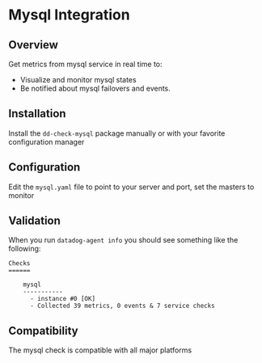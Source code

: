 # Mysql Integration

## Overview

Get metrics from mysql service in real time to:

* Visualize and monitor mysql states
* Be notified about mysql failovers and events.

## Installation

Install the `dd-check-mysql` package manually or with your favorite configuration manager

## Configuration

Edit the `mysql.yaml` file to point to your server and port, set the masters to monitor

## Validation

When you run `datadog-agent info` you should see something like the following:

    Checks
    ======

        mysql
        -----------
          - instance #0 [OK]
          - Collected 39 metrics, 0 events & 7 service checks

## Compatibility

The mysql check is compatible with all major platforms
